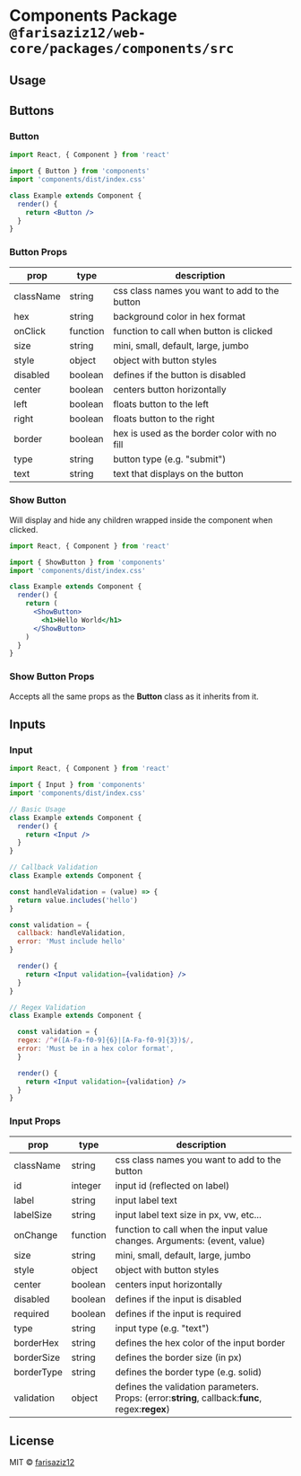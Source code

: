 # Components Package `@farisaziz12/web-core/packages/components/src`

## Usage

## Buttons

### Button

```jsx
import React, { Component } from 'react'

import { Button } from 'components'
import 'components/dist/index.css'

class Example extends Component {
  render() {
    return <Button />
  }
}
```

### Button Props

| prop      | type     | description                                   |
| --------- | -------- | --------------------------------------------- |
| className | string   | css class names you want to add to the button |
| hex       | string   | background color in hex format                |
| onClick   | function | function to call when button is clicked       |
| size      | string   | mini, small, default, large, jumbo            |
| style     | object   | object with button styles                     |
| disabled  | boolean  | defines if the button is disabled             |
| center    | boolean  | centers button horizontally                   |
| left      | boolean  | floats button to the left                     |
| right     | boolean  | floats button to the right                    |
| border    | boolean  | hex is used as the border color with no fill  |
| type      | string   | button type (e.g. "submit")                   |
| text      | string   | text that displays on the button              |

### Show Button

Will display and hide any children wrapped inside the component when clicked.

```jsx
import React, { Component } from 'react'

import { ShowButton } from 'components'
import 'components/dist/index.css'

class Example extends Component {
  render() {
    return (
      <ShowButton>
        <h1>Hello World</h1>
      </ShowButton>
    )
  }
}
```

### Show Button Props

Accepts all the same props as the **Button** class as it inherits from it.


## Inputs

### Input

```jsx
import React, { Component } from 'react'

import { Input } from 'components'
import 'components/dist/index.css'

// Basic Usage
class Example extends Component {
  render() {
    return <Input />
  }
}

// Callback Validation
class Example extends Component {

const handleValidation = (value) => {
  return value.includes('hello')
}

const validation = {
  callback: handleValidation,
  error: 'Must include hello'
}

  render() {
    return <Input validation={validation} />
  }
}

// Regex Validation
class Example extends Component {

  const validation = {
  regex: /^#([A-Fa-f0-9]{6}|[A-Fa-f0-9]{3})$/,
  error: 'Must be in a hex color format',
  }

  render() {
    return <Input validation={validation} />
  }
}
```

### Input Props

| prop         | type     | description                                   |
| ---------    | -------- | --------------------------------------------- |
| className    | string   | css class names you want to add to the button |
| id           | integer  | input id (reflected on label)                 |
| label        | string   | input label text                              |
| labelSize    | string   | input label text size in px, vw, etc...       |
| onChange     | function | function to call when the input value changes. Arguments: (event, value) |
| size         | string   | mini, small, default, large, jumbo            |
| style        | object   | object with button styles                     |
| center       | boolean  | centers input horizontally                    |
| disabled     | boolean  | defines if the input is disabled              |
| required     | boolean  | defines if the input is required              |
| type         | string   | input type (e.g. "text")                      |
| borderHex    | string   | defines the hex color of the input border     |
| borderSize   | string   | defines the border size (in px)               |
| borderType   | string   | defines the border type (e.g. solid)          |
| validation   | object   | defines the validation parameters. Props: (error:**string**, callback:**func**, regex:**regex**)          |

## License

MIT © [farisaziz12](https://github.com/farisaziz12)
